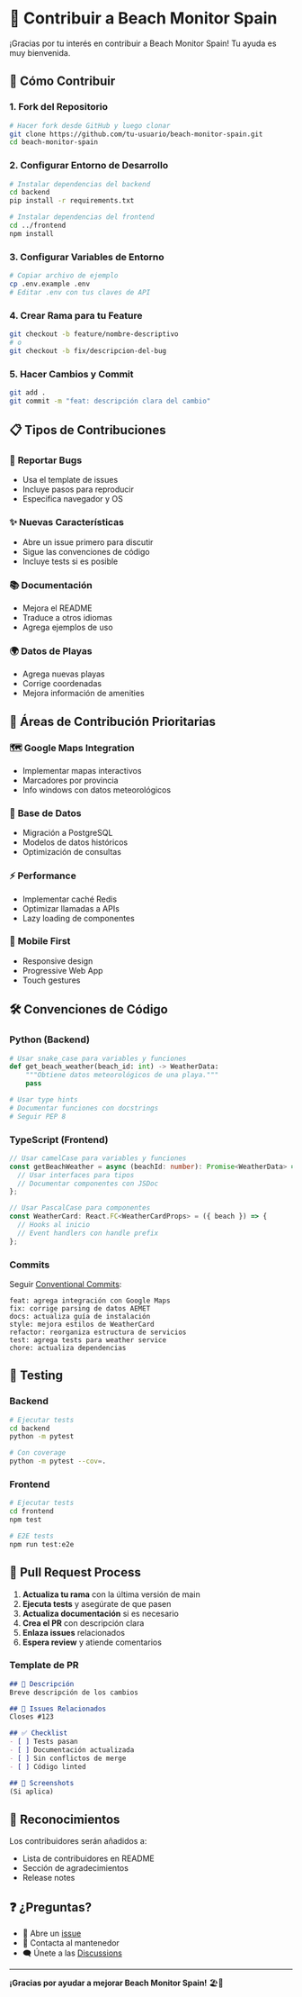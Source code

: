 # 🤝 Contribuir a Beach Monitor Spain

¡Gracias por tu interés en contribuir a Beach Monitor Spain! Tu ayuda es muy bienvenida.

## 🚀 Cómo Contribuir

### 1. Fork del Repositorio
```bash
# Hacer fork desde GitHub y luego clonar
git clone https://github.com/tu-usuario/beach-monitor-spain.git
cd beach-monitor-spain
```

### 2. Configurar Entorno de Desarrollo
```bash
# Instalar dependencias del backend
cd backend
pip install -r requirements.txt

# Instalar dependencias del frontend
cd ../frontend
npm install
```

### 3. Configurar Variables de Entorno
```bash
# Copiar archivo de ejemplo
cp .env.example .env
# Editar .env con tus claves de API
```

### 4. Crear Rama para tu Feature
```bash
git checkout -b feature/nombre-descriptivo
# o
git checkout -b fix/descripcion-del-bug
```

### 5. Hacer Cambios y Commit
```bash
git add .
git commit -m "feat: descripción clara del cambio"
```

## 📋 Tipos de Contribuciones

### 🐛 **Reportar Bugs**
- Usa el template de issues
- Incluye pasos para reproducir
- Especifica navegador y OS

### ✨ **Nuevas Características**
- Abre un issue primero para discutir
- Sigue las convenciones de código
- Incluye tests si es posible

### 📚 **Documentación**
- Mejora el README
- Traduce a otros idiomas
- Agrega ejemplos de uso

### 🌍 **Datos de Playas**
- Agrega nuevas playas
- Corrige coordenadas
- Mejora información de amenities

## 🎯 Áreas de Contribución Prioritarias

### 🗺️ **Google Maps Integration**
- Implementar mapas interactivos
- Marcadores por provincia
- Info windows con datos meteorológicos

### 💾 **Base de Datos**
- Migración a PostgreSQL
- Modelos de datos históricos
- Optimización de consultas

### ⚡ **Performance**
- Implementar caché Redis
- Optimizar llamadas a APIs
- Lazy loading de componentes

### 📱 **Mobile First**
- Responsive design
- Progressive Web App
- Touch gestures

## 🛠️ Convenciones de Código

### **Python (Backend)**
```python
# Usar snake_case para variables y funciones
def get_beach_weather(beach_id: int) -> WeatherData:
    """Obtiene datos meteorológicos de una playa."""
    pass

# Usar type hints
# Documentar funciones con docstrings
# Seguir PEP 8
```

### **TypeScript (Frontend)**
```typescript
// Usar camelCase para variables y funciones
const getBeachWeather = async (beachId: number): Promise<WeatherData> => {
  // Usar interfaces para tipos
  // Documentar componentes con JSDoc
};

// Usar PascalCase para componentes
const WeatherCard: React.FC<WeatherCardProps> = ({ beach }) => {
  // Hooks al inicio
  // Event handlers con handle prefix
};
```

### **Commits**
Seguir [Conventional Commits](https://www.conventionalcommits.org/):
```
feat: agrega integración con Google Maps
fix: corrige parsing de datos AEMET  
docs: actualiza guía de instalación
style: mejora estilos de WeatherCard
refactor: reorganiza estructura de servicios
test: agrega tests para weather service
chore: actualiza dependencias
```

## 🧪 Testing

### **Backend**
```bash
# Ejecutar tests
cd backend
python -m pytest

# Con coverage
python -m pytest --cov=.
```

### **Frontend**
```bash
# Ejecutar tests
cd frontend
npm test

# E2E tests
npm run test:e2e
```

## 📝 Pull Request Process

1. **Actualiza tu rama** con la última versión de main
2. **Ejecuta tests** y asegúrate de que pasen
3. **Actualiza documentación** si es necesario
4. **Crea el PR** con descripción clara
5. **Enlaza issues** relacionados
6. **Espera review** y atiende comentarios

### Template de PR
```markdown
## 🎯 Descripción
Breve descripción de los cambios

## 🔗 Issues Relacionados
Closes #123

## ✅ Checklist
- [ ] Tests pasan
- [ ] Documentación actualizada
- [ ] Sin conflictos de merge
- [ ] Código linted

## 📸 Screenshots
(Si aplica)
```

## 🌟 Reconocimientos

Los contribuidores serán añadidos a:
- Lista de contribuidores en README
- Sección de agradecimientos
- Release notes

## ❓ ¿Preguntas?

- 💬 Abre un [issue](https://github.com/usuario/beach-monitor-spain/issues)
- 📧 Contacta al mantenedor
- 🗨️ Únete a las [Discussions](https://github.com/usuario/beach-monitor-spain/discussions)

---

**¡Gracias por ayudar a mejorar Beach Monitor Spain!** 🏖️🌊
